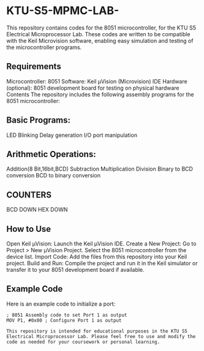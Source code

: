 # KTU-S5-MPMC-LAB-

This repository contains codes for the 8051 microcontroller, for the KTU S5 Electrical Microprocessor Lab. These codes are written to be compatible with the Keil Microvision software, enabling easy simulation and testing of the microcontroller programs.

## Requirements
Microcontroller: 8051
Software: Keil µVision (Microvision) IDE
Hardware (optional): 8051 development board for testing on physical hardware
Contents
The repository includes the following assembly programs for the 8051 microcontroller:

## Basic Programs:

LED Blinking
Delay generation
I/O port manipulation

## Arithmetic Operations:

Addition(8 Bit,16bit,BCD)
Subtraction 
Multiplication 
Division
Binary to BCD conversion
BCD to binary conversion

## COUNTERS
BCD DOWN
HEX DOWN



## How to Use
Open Keil µVision: Launch the Keil µVision IDE.
Create a New Project:
Go to Project > New µVision Project.
Select the 8051 microcontroller from the device list.
Import Code: Add the files from this repository into your Keil project.
Build and Run:
Compile the project and run it in the Keil simulator or transfer it to your 8051 development board if available.

## Example Code

Here is an example code to initialize a port:

```assembly
; 8051 Assembly code to set Port 1 as output
MOV P1, #0x00 ; Configure Port 1 as output

This repository is intended for educational purposes in the KTU S5 Electrical Microprocessor Lab. Please feel free to use and modify the code as needed for your coursework or personal learning.
